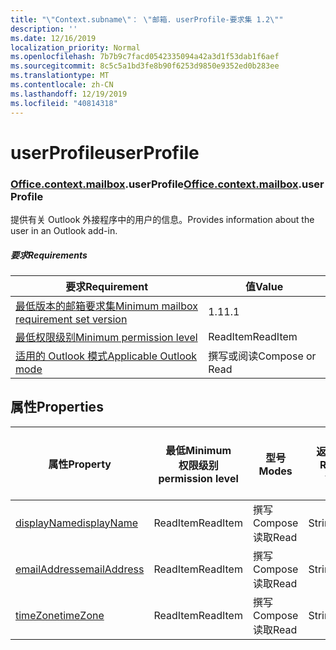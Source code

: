 ```yaml
---
title: "\"Context.subname\"： \"邮箱. userProfile-要求集 1.2\""
description: ''
ms.date: 12/16/2019
localization_priority: Normal
ms.openlocfilehash: 7b7b9c7facd0542335094a42a3d1f53dab1f6aef
ms.sourcegitcommit: 8c5c5a1bd3fe8b90f6253d9850e9352ed0b283ee
ms.translationtype: MT
ms.contentlocale: zh-CN
ms.lasthandoff: 12/19/2019
ms.locfileid: "40814318"
---
```

# <a name="userprofile"></a><span data-ttu-id="a49bd-102">userProfile</span><span class="sxs-lookup"><span data-stu-id="a49bd-102">userProfile</span></span>

### <a name="officeofficemdcontextofficecontextmdmailboxofficecontextmailboxmduserprofile"></a><span data-ttu-id="a49bd-103">[Office](office.md)[.context](office.context.md)[.mailbox](office.context.mailbox.md).userProfile</span><span class="sxs-lookup"><span data-stu-id="a49bd-103">[Office](office.md)[.context](office.context.md)[.mailbox](office.context.mailbox.md).userProfile</span></span>

<span data-ttu-id="a49bd-104">提供有关 Outlook 外接程序中的用户的信息。</span><span class="sxs-lookup"><span data-stu-id="a49bd-104">Provides information about the user in an Outlook add-in.</span></span>

##### <a name="requirements"></a><span data-ttu-id="a49bd-105">要求</span><span class="sxs-lookup"><span data-stu-id="a49bd-105">Requirements</span></span>

|<span data-ttu-id="a49bd-106">要求</span><span class="sxs-lookup"><span data-stu-id="a49bd-106">Requirement</span></span>| <span data-ttu-id="a49bd-107">值</span><span class="sxs-lookup"><span data-stu-id="a49bd-107">Value</span></span>|
|---|---|
|[<span data-ttu-id="a49bd-108">最低版本的邮箱要求集</span><span class="sxs-lookup"><span data-stu-id="a49bd-108">Minimum mailbox requirement set version</span></span>](../../requirement-sets/outlook-api-requirement-sets.md)| <span data-ttu-id="a49bd-109">1.1</span><span class="sxs-lookup"><span data-stu-id="a49bd-109">1.1</span></span>|
|[<span data-ttu-id="a49bd-110">最低权限级别</span><span class="sxs-lookup"><span data-stu-id="a49bd-110">Minimum permission level</span></span>](/outlook/add-ins/understanding-outlook-add-in-permissions)| <span data-ttu-id="a49bd-111">ReadItem</span><span class="sxs-lookup"><span data-stu-id="a49bd-111">ReadItem</span></span>|
|[<span data-ttu-id="a49bd-112">适用的 Outlook 模式</span><span class="sxs-lookup"><span data-stu-id="a49bd-112">Applicable Outlook mode</span></span>](/outlook/add-ins/#extension-points)| <span data-ttu-id="a49bd-113">撰写或阅读</span><span class="sxs-lookup"><span data-stu-id="a49bd-113">Compose or Read</span></span>|

## <a name="properties"></a><span data-ttu-id="a49bd-114">属性</span><span class="sxs-lookup"><span data-stu-id="a49bd-114">Properties</span></span>

| <span data-ttu-id="a49bd-115">属性</span><span class="sxs-lookup"><span data-stu-id="a49bd-115">Property</span></span> | <span data-ttu-id="a49bd-116">最低</span><span class="sxs-lookup"><span data-stu-id="a49bd-116">Minimum</span></span><br><span data-ttu-id="a49bd-117">权限级别</span><span class="sxs-lookup"><span data-stu-id="a49bd-117">permission level</span></span> | <span data-ttu-id="a49bd-118">型号</span><span class="sxs-lookup"><span data-stu-id="a49bd-118">Modes</span></span> | <span data-ttu-id="a49bd-119">返回类型</span><span class="sxs-lookup"><span data-stu-id="a49bd-119">Return type</span></span> | <span data-ttu-id="a49bd-120">最低</span><span class="sxs-lookup"><span data-stu-id="a49bd-120">Minimum</span></span><br><span data-ttu-id="a49bd-121">要求集</span><span class="sxs-lookup"><span data-stu-id="a49bd-121">requirement set</span></span> |
|---|---|---|---|:---:|
| [<span data-ttu-id="a49bd-122">displayName</span><span class="sxs-lookup"><span data-stu-id="a49bd-122">displayName</span></span>](/javascript/api/outlook/office.userprofile?view=outlook-js-1.2#displayname) | <span data-ttu-id="a49bd-123">ReadItem</span><span class="sxs-lookup"><span data-stu-id="a49bd-123">ReadItem</span></span> | <span data-ttu-id="a49bd-124">撰写</span><span class="sxs-lookup"><span data-stu-id="a49bd-124">Compose</span></span><br><span data-ttu-id="a49bd-125">读取</span><span class="sxs-lookup"><span data-stu-id="a49bd-125">Read</span></span> | <span data-ttu-id="a49bd-126">String</span><span class="sxs-lookup"><span data-stu-id="a49bd-126">String</span></span> | [<span data-ttu-id="a49bd-127">1.1</span><span class="sxs-lookup"><span data-stu-id="a49bd-127">1.1</span></span>](../requirement-set-1.1/outlook-requirement-set-1.1.md) |
| [<span data-ttu-id="a49bd-128">emailAddress</span><span class="sxs-lookup"><span data-stu-id="a49bd-128">emailAddress</span></span>](/javascript/api/outlook/office.userprofile?view=outlook-js-1.2#emailaddress) | <span data-ttu-id="a49bd-129">ReadItem</span><span class="sxs-lookup"><span data-stu-id="a49bd-129">ReadItem</span></span> | <span data-ttu-id="a49bd-130">撰写</span><span class="sxs-lookup"><span data-stu-id="a49bd-130">Compose</span></span><br><span data-ttu-id="a49bd-131">读取</span><span class="sxs-lookup"><span data-stu-id="a49bd-131">Read</span></span> | <span data-ttu-id="a49bd-132">String</span><span class="sxs-lookup"><span data-stu-id="a49bd-132">String</span></span> | [<span data-ttu-id="a49bd-133">1.1</span><span class="sxs-lookup"><span data-stu-id="a49bd-133">1.1</span></span>](../requirement-set-1.1/outlook-requirement-set-1.1.md) |
| [<span data-ttu-id="a49bd-134">timeZone</span><span class="sxs-lookup"><span data-stu-id="a49bd-134">timeZone</span></span>](/javascript/api/outlook/office.userprofile?view=outlook-js-1.2#timezone) | <span data-ttu-id="a49bd-135">ReadItem</span><span class="sxs-lookup"><span data-stu-id="a49bd-135">ReadItem</span></span> | <span data-ttu-id="a49bd-136">撰写</span><span class="sxs-lookup"><span data-stu-id="a49bd-136">Compose</span></span><br><span data-ttu-id="a49bd-137">读取</span><span class="sxs-lookup"><span data-stu-id="a49bd-137">Read</span></span> | <span data-ttu-id="a49bd-138">String</span><span class="sxs-lookup"><span data-stu-id="a49bd-138">String</span></span> | [<span data-ttu-id="a49bd-139">1.1</span><span class="sxs-lookup"><span data-stu-id="a49bd-139">1.1</span></span>](../requirement-set-1.1/outlook-requirement-set-1.1.md) |
